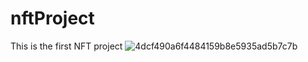 # nftProject
This is the first NFT project
![4dcf490a6f4484159b8e5935ad5b7c7b](https://user-images.githubusercontent.com/67552063/190437845-11cd9269-3c2e-47d6-a545-49a92e524ab5.jpeg)
